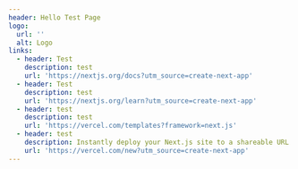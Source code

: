 ```yaml
---
header: Hello Test Page
logo:
  url: ''
  alt: Logo
links:
  - header: Test
    description: test
    url: 'https://nextjs.org/docs?utm_source=create-next-app'
  - header: Test
    description: test
    url: 'https://nextjs.org/learn?utm_source=create-next-app'
  - header: test
    description: test
    url: 'https://vercel.com/templates?framework=next.js'
  - header: test
    description: Instantly deploy your Next.js site to a shareable URL with Vercel.
    url: 'https://vercel.com/new?utm_source=create-next-app'
---
```


